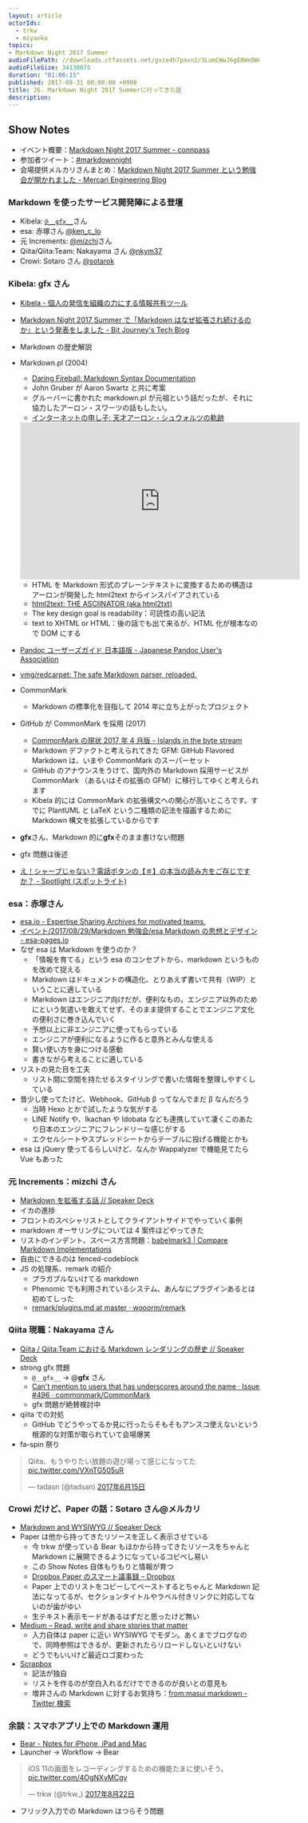 ```yaml
---
layout: article
actorIds:
  - trkw
  - miyaoka
topics:
- Markdown Night 2017 Summer
audioFilePath: //downloads.ctfassets.net/gvze4h7pavn2/3LumCWwJ6gE8We8W4k6YuA/c18d6f5923b69fab2f4a8dde7212e91b/26.mp3
audioFileSize: 34130075
duration: "01:06:15"
published: 2017-08-31 00:00:00 +0900
title: 26. Markdown Night 2017 Summerに行ってきた話
description:
---
```


## Show Notes

* イベント概要：[Markdown Night 2017 Summer - connpass](https://connpass.com/event/63383/)
* 参加者ツイート：[#markdownnight](https://twitter.com/hashtag/markdownnight?f=tweets&vertical=default&src=hash)
* 会場提供メルカリさんまとめ：[Markdown Night 2017 Summer という勉強会が開かれました - Mercari Engineering Blog](http://tech.mercari.com/entry/2017/08/30/183217)

### Markdown を使ったサービス開発陣による登壇

* Kibela: [`@__gfx__`](https://twitter.com/__gfx__)さん
* esa: 赤塚さん [@ken_c_lo](https://twitter.com/ken_c_lo)
* 元 Increments: [@mizchi](https://twitter.com/mizchi)さん
* Qiita/Qiita:Team: Nakayama さん [@nkym37](https://twitter.com/nkym37)
* Crowi: Sotaro さん [@sotarok](https://twitter.com/sotarok)

### Kibela: gfx さん

* [Kibela - 個人の発信を組織の力にする情報共有ツール](https://kibe.la/)
* [Markdown Night 2017 Summer で「Markdown はなぜ拡張され続けるのか」という発表をしました - Bit Journey's Tech Blog](http://blog.bitjourney.com/entry/2017/08/30/104614)
* Markdown の歴史解説
* Markdown.pl (2004)

  * [Daring Fireball: Markdown Syntax Documentation](https://daringfireball.net/projects/markdown/syntax)
  * John Gruber が Aaron Swartz と共に考案
  * グルーバーに書かれた markdown.pl が元祖という話だったが、それに協力したアーロン・スワーツの話もしたい。
  * [インターネットの申し子: 天才アーロン・シュウォルツの軌跡](https://www.netflix.com/jp/Title/70299288)

  <iframe width="560" height="315" src="https://www.youtube.com/embed/vXr-2hwTk58" frameborder="0" allowfullscreen></iframe>

  * HTML を Markdown 形式のプレーンテキストに変換するための構造はアーロンが開発した html2text からインスパイアされている
  * [html2text: THE ASCIINATOR (aka html2txt)](http://www.aaronsw.com/2002/html2text/)
  * The key design goal is readability：可読性の高い記法
  * text to XHTML or HTML：後の話でも出て来るが、HTML 化が根本なので DOM にする

* [Pandoc ユーザーズガイド 日本語版 - Japanese Pandoc User's Association](http://sky-y.github.io/site-pandoc-jp/users-guide/)
* [vmg/redcarpet: The safe Markdown parser, reloaded.](https://github.com/vmg/redcarpet)
* CommonMark
  * Markdown の標準化を目指して 2014 年に立ち上がったプロジェクト
* GitHub が CommonMark を採用 (2017)
  * [CommonMark の現状 2017 年 4 月版 - Islands in the byte stream](http://gfx.hatenablog.com/entry/2017/04/12/103117)
  * Markdown デファクトと考えられてきた GFM: GitHub Flavored Markdown は、いまや CommonMark のスーパーセット
  * GitHub のアナウンスをうけて、国内外の Markdown 採用サービスが CommonMark （あるいはその拡張の GFM）に移行してゆくと考えられます
  * Kibela 的には CommonMark の拡張構文への関心が高いところです。すでに PlantUML と LaTeX という二種類の記法を描画するために Markdown 構文を拡張しているからです
* **gfx**さん、Markdown 的に**gfx**そのまま書けない問題
* gfx 問題は後述
* [え！シャープじゃない？電話ボタンの【＃】の本当の読み方をご存じですか？ - Spotlight (スポットライト)](http://spotlight-media.jp/article/256732719327964948)

### esa：赤塚さん

* [esa.io - Expertise Sharing Archives for motivated teams.](https://esa.io/)
* [イベント/2017/08/29/Markdown 勉強会/esa Markdown の思想とデザイン - esa-pages.io](https://esa-pages.io/p/sharing/3/posts/995/ed312effd13f47e9303f-slides.html#/)
* なぜ esa は Markdown を使うのか？
  * 「情報を育てる」という esa のコンセプトから、markdown というものを改めて捉える
  * Markdown はドキュメントの構造化、とりあえず書いて共有（WIP）ということに適している
  * Markdown はエンジニア向けだが、便利なもの。エンジニア以外のためにという気遣いを敢えてせず、そのまま提供することでエンジニア文化の便利さに巻き込んでいく
  * 予想以上に非エンジニアに使ってもらっている
  * エンジニアが便利になるように作ると意外とみんな使える
  * 賢い使い方を身につける感動
  * 書きながら考えることに適している
* リストの見た目を工夫
  * リスト間に空間を持たせるスタイリングで書いた情報を整理しやすくしている
* 昔少し使ってたけど、Webhook、GitHub β ってなんでまだ β なんだろう
  * 当時 Hexo とかで試したような気がする
  * LINE Notify や、Ikachan や Idobata なども連携していて凄くこのあたり日本のエンジニアにフレンドリーな感じがする
  * エクセルシートやスプレッドシートからテーブルに投げる機能とかも
* esa は jQuery 使ってるらしいけど、なんか Wappalyzer で機能見てたら Vue もあった

### 元 Increments：mizchi さん

* [Markdown を拡張する話 // Speaker Deck](https://speakerdeck.com/mizchi/markdown-wokuo-zhang-suruhua)
* イカの進捗
* フロントのスペシャリストとしてクライアントサイドでやっていく事例
* markdown オーサリングについては 4 案件ほどやってきた
* リストのインデント、スペース方言問題：[babelmark3 \| Compare Markdown Implementations](https://babelmark.github.io/?text=-+a%0A++++-+b%0A++-+c%0A+++-d%0A+-+e)
* 自由にできるのは fenced-codeblock
* JS の処理系、remark の紹介
  * プラガブルないけてる markdown
  * Phenomic でも利用されているシステム、あんなにプラグインあるとは初めてしった
  * [remark/plugins.md at master · wooorm/remark](https://github.com/wooorm/remark/blob/master/doc/plugins.md)

### Qiita 現職：Nakayama さん

* [Qiita / Qiita:Team における Markdown レンダリングの歴史 // Speaker Deck](https://speakerdeck.com/yujinakayama/qiita-team-niokeru-markdown-rendaringufalseli-shi)
* strong gfx 問題
  * `@__gfx__` → @**gfx** さん
  * [Can't mention to users that has underscores around the name · Issue #496 · commonmark/CommonMark](https://github.com/commonmark/CommonMark/issues/496)
  * gfx 問題が絶賛検討中
* qiita での対処
  * GitHub でどうやってるか見に行ったらそもそもアンスコ使えないという根源的な対策が取られていて会場爆笑
* fa-spin 祭り

<blockquote class="twitter-tweet" data-lang="ja"><p lang="ja" dir="ltr">Qiita、もうやりたい放題の遊び場って感じになってた <a href="https://t.co/VXnTG505uR">pic.twitter.com/VXnTG505uR</a></p>&mdash; tadasn (@tadsan) <a href="https://twitter.com/tadsan/status/875379866220118017">2017年6月15日</a></blockquote>

### Crowi だけど、Paper の話：Sotaro さん@メルカリ

* [Markdown and WYSIWYG // Speaker Deck](https://speakerdeck.com/sotarok/markdown-and-wysiwyg)
* Paper は他から持ってきたリソースを正しく表示させている
  * 今 trkw が使っている Bear もほかから持ってきたリソースをちゃんと Markdown に展開できるようになっているコピペし易い
  * この Show Notes 自体もりもりと情報が育つ
  * [Dropbox Paper のスマート議事録 – Dropbox](https://www.dropbox.com/ja/help/paper/smart-meeting-notes)
  * Paper 上でのリストをコピーしてペーストするとちゃんと Markdown 記法になってるが、セクションタイトルやラベル付きリンクに対応してないのが歯がゆい
  * 生テキスト表示モードがあるはずだと思ったけど無い
* [Medium – Read, write and share stories that matter](https://medium.com/)
  * 入力自体は paper に近い WYSIWYG でモダン。あくまでブログなので、同時参照はできるが、更新されたらリロードしないといけない
  * どうでもいいけど最近ロゴ変わった
* [Scrapbox](https://scrapbox.io/)
  * 記法が独自
  * リストを作るのが空白入れるだけでできるのが良いとの意見も
  * 増井さんの Markdown に対するお気持ち：[from:masui markdown - Twitter 検索](https://twitter.com/search?vertical=default&q=from%3Amasui%20markdown&src=typd)

### 余談：スマホアプリ上での Markdown 運用

* [Bear - Notes for iPhone, iPad and Mac](http://www.bear-writer.com/)
* Launcher → Workflow → Bear

<blockquote class="twitter-tweet" data-lang="ja"><p lang="ja" dir="ltr">iOS 11の画面をレコーディングするための機能たまに使いそう。 <a href="https://t.co/4OgNXyMCgy">pic.twitter.com/4OgNXyMCgy</a></p>&mdash; trkw (@trkw_) <a href="https://twitter.com/trkw_/status/899791897178263553">2017年8月22日</a></blockquote>

* フリック入力での Markdown はつらそう問題
